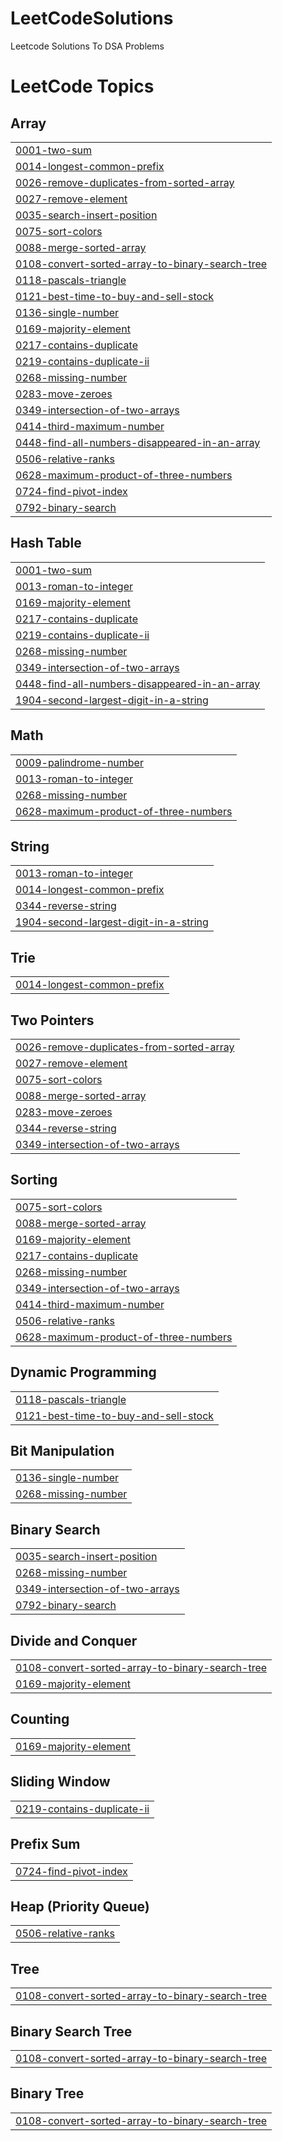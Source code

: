 # LeetCodeSolutions
Leetcode Solutions To DSA Problems

<!---LeetCode Topics Start-->
# LeetCode Topics
## Array
|  |
| ------- |
| [0001-two-sum](https://github.com/HiranyamayHazra101922/LeetCodeSolutions/tree/master/0001-two-sum) |
| [0014-longest-common-prefix](https://github.com/HiranyamayHazra101922/LeetCodeSolutions/tree/master/0014-longest-common-prefix) |
| [0026-remove-duplicates-from-sorted-array](https://github.com/HiranyamayHazra101922/LeetCodeSolutions/tree/master/0026-remove-duplicates-from-sorted-array) |
| [0027-remove-element](https://github.com/HiranyamayHazra101922/LeetCodeSolutions/tree/master/0027-remove-element) |
| [0035-search-insert-position](https://github.com/HiranyamayHazra101922/LeetCodeSolutions/tree/master/0035-search-insert-position) |
| [0075-sort-colors](https://github.com/HiranyamayHazra101922/LeetCodeSolutions/tree/master/0075-sort-colors) |
| [0088-merge-sorted-array](https://github.com/HiranyamayHazra101922/LeetCodeSolutions/tree/master/0088-merge-sorted-array) |
| [0108-convert-sorted-array-to-binary-search-tree](https://github.com/HiranyamayHazra101922/LeetCodeSolutions/tree/master/0108-convert-sorted-array-to-binary-search-tree) |
| [0118-pascals-triangle](https://github.com/HiranyamayHazra101922/LeetCodeSolutions/tree/master/0118-pascals-triangle) |
| [0121-best-time-to-buy-and-sell-stock](https://github.com/HiranyamayHazra101922/LeetCodeSolutions/tree/master/0121-best-time-to-buy-and-sell-stock) |
| [0136-single-number](https://github.com/HiranyamayHazra101922/LeetCodeSolutions/tree/master/0136-single-number) |
| [0169-majority-element](https://github.com/HiranyamayHazra101922/LeetCodeSolutions/tree/master/0169-majority-element) |
| [0217-contains-duplicate](https://github.com/HiranyamayHazra101922/LeetCodeSolutions/tree/master/0217-contains-duplicate) |
| [0219-contains-duplicate-ii](https://github.com/HiranyamayHazra101922/LeetCodeSolutions/tree/master/0219-contains-duplicate-ii) |
| [0268-missing-number](https://github.com/HiranyamayHazra101922/LeetCodeSolutions/tree/master/0268-missing-number) |
| [0283-move-zeroes](https://github.com/HiranyamayHazra101922/LeetCodeSolutions/tree/master/0283-move-zeroes) |
| [0349-intersection-of-two-arrays](https://github.com/HiranyamayHazra101922/LeetCodeSolutions/tree/master/0349-intersection-of-two-arrays) |
| [0414-third-maximum-number](https://github.com/HiranyamayHazra101922/LeetCodeSolutions/tree/master/0414-third-maximum-number) |
| [0448-find-all-numbers-disappeared-in-an-array](https://github.com/HiranyamayHazra101922/LeetCodeSolutions/tree/master/0448-find-all-numbers-disappeared-in-an-array) |
| [0506-relative-ranks](https://github.com/HiranyamayHazra101922/LeetCodeSolutions/tree/master/0506-relative-ranks) |
| [0628-maximum-product-of-three-numbers](https://github.com/HiranyamayHazra101922/LeetCodeSolutions/tree/master/0628-maximum-product-of-three-numbers) |
| [0724-find-pivot-index](https://github.com/HiranyamayHazra101922/LeetCodeSolutions/tree/master/0724-find-pivot-index) |
| [0792-binary-search](https://github.com/HiranyamayHazra101922/LeetCodeSolutions/tree/master/0792-binary-search) |
## Hash Table
|  |
| ------- |
| [0001-two-sum](https://github.com/HiranyamayHazra101922/LeetCodeSolutions/tree/master/0001-two-sum) |
| [0013-roman-to-integer](https://github.com/HiranyamayHazra101922/LeetCodeSolutions/tree/master/0013-roman-to-integer) |
| [0169-majority-element](https://github.com/HiranyamayHazra101922/LeetCodeSolutions/tree/master/0169-majority-element) |
| [0217-contains-duplicate](https://github.com/HiranyamayHazra101922/LeetCodeSolutions/tree/master/0217-contains-duplicate) |
| [0219-contains-duplicate-ii](https://github.com/HiranyamayHazra101922/LeetCodeSolutions/tree/master/0219-contains-duplicate-ii) |
| [0268-missing-number](https://github.com/HiranyamayHazra101922/LeetCodeSolutions/tree/master/0268-missing-number) |
| [0349-intersection-of-two-arrays](https://github.com/HiranyamayHazra101922/LeetCodeSolutions/tree/master/0349-intersection-of-two-arrays) |
| [0448-find-all-numbers-disappeared-in-an-array](https://github.com/HiranyamayHazra101922/LeetCodeSolutions/tree/master/0448-find-all-numbers-disappeared-in-an-array) |
| [1904-second-largest-digit-in-a-string](https://github.com/HiranyamayHazra101922/LeetCodeSolutions/tree/master/1904-second-largest-digit-in-a-string) |
## Math
|  |
| ------- |
| [0009-palindrome-number](https://github.com/HiranyamayHazra101922/LeetCodeSolutions/tree/master/0009-palindrome-number) |
| [0013-roman-to-integer](https://github.com/HiranyamayHazra101922/LeetCodeSolutions/tree/master/0013-roman-to-integer) |
| [0268-missing-number](https://github.com/HiranyamayHazra101922/LeetCodeSolutions/tree/master/0268-missing-number) |
| [0628-maximum-product-of-three-numbers](https://github.com/HiranyamayHazra101922/LeetCodeSolutions/tree/master/0628-maximum-product-of-three-numbers) |
## String
|  |
| ------- |
| [0013-roman-to-integer](https://github.com/HiranyamayHazra101922/LeetCodeSolutions/tree/master/0013-roman-to-integer) |
| [0014-longest-common-prefix](https://github.com/HiranyamayHazra101922/LeetCodeSolutions/tree/master/0014-longest-common-prefix) |
| [0344-reverse-string](https://github.com/HiranyamayHazra101922/LeetCodeSolutions/tree/master/0344-reverse-string) |
| [1904-second-largest-digit-in-a-string](https://github.com/HiranyamayHazra101922/LeetCodeSolutions/tree/master/1904-second-largest-digit-in-a-string) |
## Trie
|  |
| ------- |
| [0014-longest-common-prefix](https://github.com/HiranyamayHazra101922/LeetCodeSolutions/tree/master/0014-longest-common-prefix) |
## Two Pointers
|  |
| ------- |
| [0026-remove-duplicates-from-sorted-array](https://github.com/HiranyamayHazra101922/LeetCodeSolutions/tree/master/0026-remove-duplicates-from-sorted-array) |
| [0027-remove-element](https://github.com/HiranyamayHazra101922/LeetCodeSolutions/tree/master/0027-remove-element) |
| [0075-sort-colors](https://github.com/HiranyamayHazra101922/LeetCodeSolutions/tree/master/0075-sort-colors) |
| [0088-merge-sorted-array](https://github.com/HiranyamayHazra101922/LeetCodeSolutions/tree/master/0088-merge-sorted-array) |
| [0283-move-zeroes](https://github.com/HiranyamayHazra101922/LeetCodeSolutions/tree/master/0283-move-zeroes) |
| [0344-reverse-string](https://github.com/HiranyamayHazra101922/LeetCodeSolutions/tree/master/0344-reverse-string) |
| [0349-intersection-of-two-arrays](https://github.com/HiranyamayHazra101922/LeetCodeSolutions/tree/master/0349-intersection-of-two-arrays) |
## Sorting
|  |
| ------- |
| [0075-sort-colors](https://github.com/HiranyamayHazra101922/LeetCodeSolutions/tree/master/0075-sort-colors) |
| [0088-merge-sorted-array](https://github.com/HiranyamayHazra101922/LeetCodeSolutions/tree/master/0088-merge-sorted-array) |
| [0169-majority-element](https://github.com/HiranyamayHazra101922/LeetCodeSolutions/tree/master/0169-majority-element) |
| [0217-contains-duplicate](https://github.com/HiranyamayHazra101922/LeetCodeSolutions/tree/master/0217-contains-duplicate) |
| [0268-missing-number](https://github.com/HiranyamayHazra101922/LeetCodeSolutions/tree/master/0268-missing-number) |
| [0349-intersection-of-two-arrays](https://github.com/HiranyamayHazra101922/LeetCodeSolutions/tree/master/0349-intersection-of-two-arrays) |
| [0414-third-maximum-number](https://github.com/HiranyamayHazra101922/LeetCodeSolutions/tree/master/0414-third-maximum-number) |
| [0506-relative-ranks](https://github.com/HiranyamayHazra101922/LeetCodeSolutions/tree/master/0506-relative-ranks) |
| [0628-maximum-product-of-three-numbers](https://github.com/HiranyamayHazra101922/LeetCodeSolutions/tree/master/0628-maximum-product-of-three-numbers) |
## Dynamic Programming
|  |
| ------- |
| [0118-pascals-triangle](https://github.com/HiranyamayHazra101922/LeetCodeSolutions/tree/master/0118-pascals-triangle) |
| [0121-best-time-to-buy-and-sell-stock](https://github.com/HiranyamayHazra101922/LeetCodeSolutions/tree/master/0121-best-time-to-buy-and-sell-stock) |
## Bit Manipulation
|  |
| ------- |
| [0136-single-number](https://github.com/HiranyamayHazra101922/LeetCodeSolutions/tree/master/0136-single-number) |
| [0268-missing-number](https://github.com/HiranyamayHazra101922/LeetCodeSolutions/tree/master/0268-missing-number) |
## Binary Search
|  |
| ------- |
| [0035-search-insert-position](https://github.com/HiranyamayHazra101922/LeetCodeSolutions/tree/master/0035-search-insert-position) |
| [0268-missing-number](https://github.com/HiranyamayHazra101922/LeetCodeSolutions/tree/master/0268-missing-number) |
| [0349-intersection-of-two-arrays](https://github.com/HiranyamayHazra101922/LeetCodeSolutions/tree/master/0349-intersection-of-two-arrays) |
| [0792-binary-search](https://github.com/HiranyamayHazra101922/LeetCodeSolutions/tree/master/0792-binary-search) |
## Divide and Conquer
|  |
| ------- |
| [0108-convert-sorted-array-to-binary-search-tree](https://github.com/HiranyamayHazra101922/LeetCodeSolutions/tree/master/0108-convert-sorted-array-to-binary-search-tree) |
| [0169-majority-element](https://github.com/HiranyamayHazra101922/LeetCodeSolutions/tree/master/0169-majority-element) |
## Counting
|  |
| ------- |
| [0169-majority-element](https://github.com/HiranyamayHazra101922/LeetCodeSolutions/tree/master/0169-majority-element) |
## Sliding Window
|  |
| ------- |
| [0219-contains-duplicate-ii](https://github.com/HiranyamayHazra101922/LeetCodeSolutions/tree/master/0219-contains-duplicate-ii) |
## Prefix Sum
|  |
| ------- |
| [0724-find-pivot-index](https://github.com/HiranyamayHazra101922/LeetCodeSolutions/tree/master/0724-find-pivot-index) |
## Heap (Priority Queue)
|  |
| ------- |
| [0506-relative-ranks](https://github.com/HiranyamayHazra101922/LeetCodeSolutions/tree/master/0506-relative-ranks) |
## Tree
|  |
| ------- |
| [0108-convert-sorted-array-to-binary-search-tree](https://github.com/HiranyamayHazra101922/LeetCodeSolutions/tree/master/0108-convert-sorted-array-to-binary-search-tree) |
## Binary Search Tree
|  |
| ------- |
| [0108-convert-sorted-array-to-binary-search-tree](https://github.com/HiranyamayHazra101922/LeetCodeSolutions/tree/master/0108-convert-sorted-array-to-binary-search-tree) |
## Binary Tree
|  |
| ------- |
| [0108-convert-sorted-array-to-binary-search-tree](https://github.com/HiranyamayHazra101922/LeetCodeSolutions/tree/master/0108-convert-sorted-array-to-binary-search-tree) |
<!---LeetCode Topics End-->